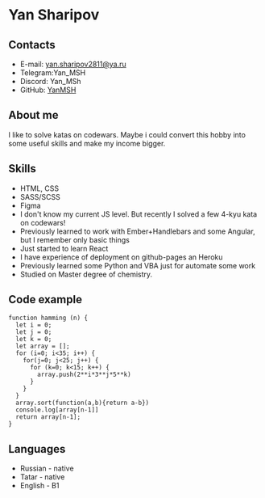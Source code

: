 # Yan Sharipov

## Contacts
* E-mail: yan.sharipov2811@ya.ru
* Telegram:Yan_MSH
* Discord: Yan_MSh
* GitHub: [YanMSH](https://github.com/YanMSH)

## About me
I like to solve katas on codewars. Maybe i could convert this hobby into some useful skills and make my income bigger.

## Skills
* HTML, CSS
* SASS/SCSS
* Figma
* I don't know my current JS level. But recently I solved a few 4-kyu kata on codewars!
* Previously learned to work with Ember+Handlebars and some Angular, but I remember only basic things
* Just started to learn React
* I have experience of deployment on github-pages an Heroku
* Previously learned some Python and VBA just for automate some work
* Studied on Master degree of chemistry.

## Code example
```
function hamming (n) {
  let i = 0;
  let j = 0;
  let k = 0;
  let array = [];
  for (i=0; i<35; i++) {
    for(j=0; j<25; j++) {
      for (k=0; k<15; k++) {
        array.push(2**i*3**j*5**k)
      }
    }
  }
  array.sort(function(a,b){return a-b})
  console.log[array[n-1]]
  return array[n-1];
}
```
## Languages
* Russian - native
* Tatar - native
* English - B1
